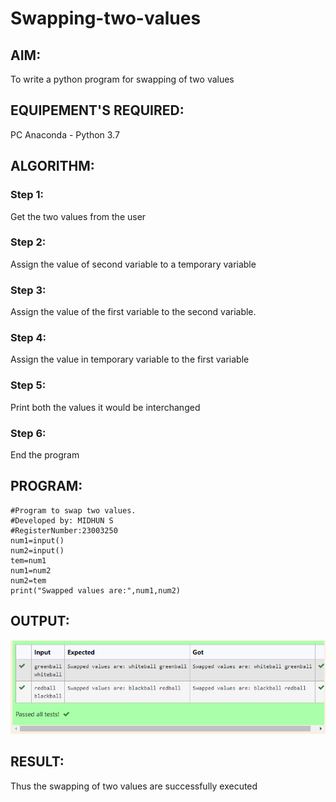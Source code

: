 # Swapping-two-values
## AIM:
To write a python program for swapping of two values
## EQUIPEMENT'S REQUIRED: 
PC
Anaconda - Python 3.7
## ALGORITHM: 
### Step 1:
Get the two values from the user
### Step 2: 
Assign the value of second variable to a temporary variable 
### Step 3: 
Assign the value of the first variable to the second variable.
### Step 4:  
Assign the value in temporary variable to the first variable
### Step 5: 
Print both the values it would be interchanged
### Step 6: 
End the program
## PROGRAM:
```
#Program to swap two values.
#Developed by: MIDHUN S
#RegisterNumber:23003250
num1=input()
num2=input()
tem=num1
num1=num2
num2=tem
print("Swapped values are:",num1,num2)
```
## OUTPUT:
![output](/swapping.PNG)


## RESULT:
Thus the swapping of two values are successfully executed



